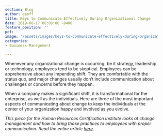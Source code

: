 ```yaml
---
section: Blog
author: geoff
title: Keys to Communicate Effectively During Organizational Change
date: 2019-06-17 00:00:00 -0400
feature_position: ''
pdf: ''
image: "/assets/images/keys-to-communicate-effectively-during-organizational-change.jpg"
categories:
- Business-Management

---
```

Whenever any organizational change is occurring, be it strategy, leadership or technology, employees tend to be skeptical. Employees can be apprehensive about any impending shift. They are comfortable with the status quo, and major changes usually don’t include communication about challenges or concerns before they happen.  
  
When a company makes a significant shift, it is transformational for the enterprise, as well as the individuals. Here are three of the most important aspects of communicating about change to keep the individuals at the center of your organization happy and involved as you evolve.

_This piece for the Human Resources Certification Institute looks at change management and how to bring those practices to employees with proper communication. Read the entire article_ [_here_](https://www.hrci.org/community/blogs-and-announcements/hr-leads-business-blog/hr-leads-business/2019/06/17/keys-to-communicate-effectively-during-organizational-change)_._